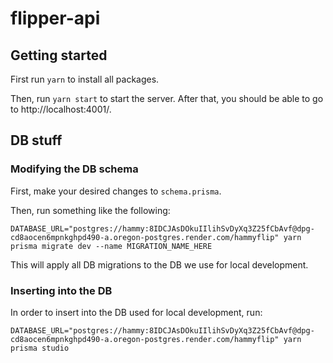 # flipper-api

## Getting started

First run `yarn` to install all packages.

Then, run `yarn start` to start the server. After that, you should be able to go to http://localhost:4001/.

## DB stuff

### Modifying the DB schema

First, make your desired changes to `schema.prisma`.

Then, run something like the following:

```
DATABASE_URL="postgres://hammy:8IDCJAsDOkuIIlihSvDyXq3Z25fCbAvf@dpg-cd8aocen6mpnkghpd490-a.oregon-postgres.render.com/hammyflip" yarn prisma migrate dev --name MIGRATION_NAME_HERE
```

This will apply all DB migrations to the DB we use for local development.

### Inserting into the DB

In order to insert into the DB used for local development, run:

```
DATABASE_URL="postgres://hammy:8IDCJAsDOkuIIlihSvDyXq3Z25fCbAvf@dpg-cd8aocen6mpnkghpd490-a.oregon-postgres.render.com/hammyflip" yarn prisma studio
```